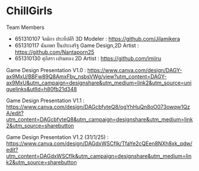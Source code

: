 # ChillGirls
Team Members
- 651310107 จิลมิกา ประทีปคีรี 3D Modeler : https://github.com/Jilamikera
- 651310117 นันทพร ปั้นประเสริฐ Game Design,2D Artist : https://github.com/Nantaporn25
- 651310130 ศุภิสรา เปรมทอง 2D Artist : https://github.com/imiiru

Game Design Presentation V1.0 : https://www.canva.com/design/DAGY-ax9MxU/BBFw89Q8AmxFbv_nsbsVWg/view?utm_content=DAGY-ax9MxU&utm_campaign=designshare&utm_medium=link2&utm_source=uniquelinks&utlId=h80fb21d348

Game Design Presentation V1.1 : https://www.canva.com/design/DAGcbfyteQ8/ogYhHuQn8oO073owqw1QzA/edit?utm_content=DAGcbfyteQ8&utm_campaign=designshare&utm_medium=link2&utm_source=sharebutton

Game Design Presentation V1.2 (31/1/25) : https://www.canva.com/design/DAGdxWSCfIk/TfaYe2cQEen8NXh8xk_qdw/edit?utm_content=DAGdxWSCfIk&utm_campaign=designshare&utm_medium=link2&utm_source=sharebutton
